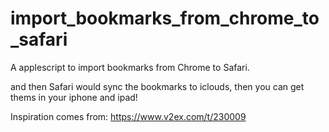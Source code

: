 # import_bookmarks_from_chrome_to_safari

A applescript to import bookmarks from Chrome to Safari.

and then Safari would sync the bookmarks to iclouds, then you can get thems in your iphone and ipad!

Inspiration comes from: <https://www.v2ex.com/t/230009>

